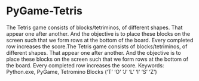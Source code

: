 # PyGame-Tetris
The Tetris game consists of blocks/tetriminos, of different shapes. That appear one after another. And the objective is to place these blocks on the screen such that we form rows at the bottom of the board. Every completed row increases the score.The Tetris game consists of blocks/tetriminos, of different shapes. That appear one after another. And the objective is to place these blocks on the screen such that we form rows at the bottom of the board. Every completed row increases the score.
Keywords:  Python.exe, PyGame, Tetromino Blocks (‘T’ ‘O’ ‘J’ ‘L’ ‘I’ ‘S’ ‘Z’)
